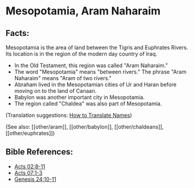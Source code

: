 # Mesopotamia, Aram Naharaim #

## Facts: ##

Mesopotamia is the area of land between the Tigris and Euphrates Rivers. Its location is in the region of the modern day country of Iraq.

* In the Old Testament, this region was called "Aram Naharaim."
* The word "Mesopotamia" means "between rivers." The phrase "Aram Naharaim" means "Aram of two rivers."
* Abraham lived in the Mesopotamian cities of Ur and Haran before moving on to the land of Canaan.
* Babylon was another important city in Mesopotamia.
* The region called "Chaldea" was also part of Mesopotamia.

(Translation suggestions: [How to Translate Names](en/ta-vol1/translate/man/translate-names))

(See also: [[other/aram]], [[other/babylon]], [[other/chaldeans]], [[other/euphrates]])

## Bible References: ##

* [Acts 02:8-11](en/tn/act/help/02/08)
* [Acts 07:1-3](en/tn/act/help/07/01)
* [Genesis 24:10-11](en/tn/gen/help/24/10)
